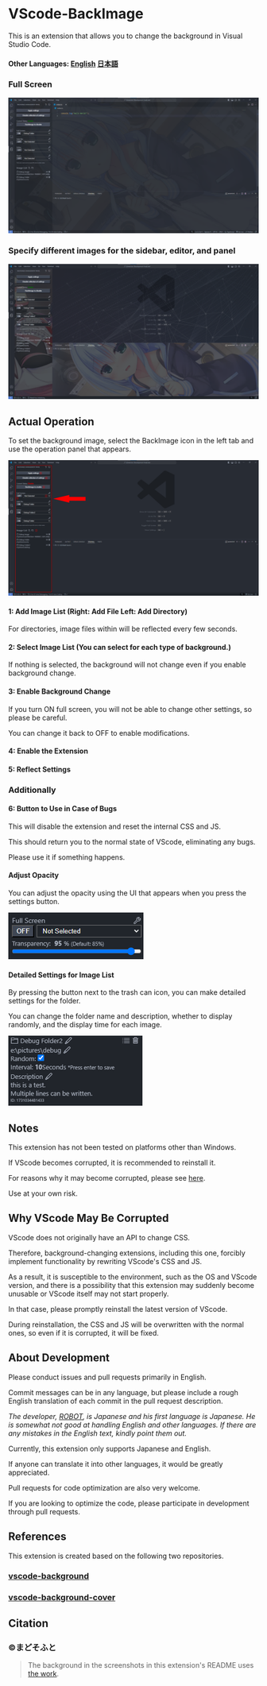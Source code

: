 # VScode-BackImage

This is an extension that allows you to change the background in Visual Studio Code.

#### Other Languages: [English](./README.md) [日本語](./README.ja-JP.md)

### Full Screen

![image](./images/fullscreen.png)

### Specify different images for the sidebar, editor, and panel

![image](./images/multiple.png)

## Actual Operation

To set the background image, select the BackImage icon in the left tab and use the operation panel that appears.

![image](./images/activebar.png)

#### 1: Add Image List (Right: Add File Left: Add Directory)

For directories, image files within will be reflected every few seconds.

#### 2: Select Image List (You can select for each type of background.)

If nothing is selected, the background will not change even if you enable background change.

#### 3: Enable Background Change

If you turn ON full screen, you will not be able to change other settings, so please be careful.

You can change it back to OFF to enable modifications.

#### 4: Enable the Extension

#### 5: Reflect Settings

### Additionally

#### 6: Button to Use in Case of Bugs

This will disable the extension and reset the internal CSS and JS.

This should return you to the normal state of VScode, eliminating any bugs.

Please use it if something happens.

#### Adjust Opacity

You can adjust the opacity using the UI that appears when you press the settings button.

![image](./images/opacity.png)

#### Detailed Settings for Image List

By pressing the button next to the trash can icon, you can make detailed settings for the folder.

You can change the folder name and description, whether to display randomly, and the display time for each image.

![image](./images/folder-settings.png)

## Notes

This extension has not been tested on platforms other than Windows.

If VScode becomes corrupted, it is recommended to reinstall it.

For reasons why it may become corrupted, please see [here](#why-vscode-may-be-corrupted).

Use at your own risk.

## Why VScode May Be Corrupted

VScode does not originally have an API to change CSS.

Therefore, background-changing extensions, including this one, forcibly implement functionality by rewriting VScode's CSS and JS.

As a result, it is susceptible to the environment, such as the OS and VScode version, and there is a possibility that this extension may suddenly become unusable or VScode itself may not start properly.

In that case, please promptly reinstall the latest version of VScode.

During reinstallation, the CSS and JS will be overwritten with the normal ones, so even if it is corrupted, it will be fixed.

## About Development

Please conduct issues and pull requests primarily in English.

Commit messages can be in any language, but please include a rough English translation of each commit in the pull request description.

*The developer, [ROBOT](https://github.com/ROBOTofficial), is Japanese and his first language is Japanese. He is somewhat not good at handling English and other languages. If there are any mistakes in the English text, kindly point them out.*

Currently, this extension only supports Japanese and English.

If anyone can translate it into other languages, it would be greatly appreciated.

Pull requests for code optimization are also very welcome.

If you are looking to optimize the code, please participate in development through pull requests.

## References

This extension is created based on the following two repositories.

### [vscode-background](https://github.com/shalldie/vscode-background)

### [vscode-background-cover](https://github.com/AShujiao/vscode-background-cover)

## Citation

### ©まどそふと

> The background in the screenshots in this extension's README uses [the work](https://madosoft.net/hamidashi/).

